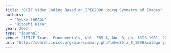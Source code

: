 ```yaml
---
title: "QCIF Video Coding Based on JPEG2000 Using Symmetry of Images"
authors:
  - "Ayuko TAKAGI"
  - "Hitoshi KIYA"
year: 2002
type: "journal"
venue: "IEICE Trans. Fundamentals, Vol. E85-A, No. 8, pp. 1898-1901, 2002-08-01."
url: "http://search.ieice.org/bin/summary.php?id=e85-a_8_1898&category=A&year=2002&lang=E&abst="
---
```

